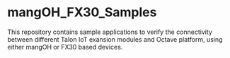 # mangOH_FX30_Samples
This repository contains sample applications to verify the connectivity between different Talon IoT exansion modules and Octave platform, using either mangOH or FX30 based devices.

